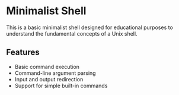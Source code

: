 # Minimalist Shell

This is a basic minimalist shell designed for educational purposes to understand the fundamental concepts of a Unix shell.

## Features

- Basic command execution
- Command-line argument parsing
- Input and output redirection
- Support for simple built-in commands
